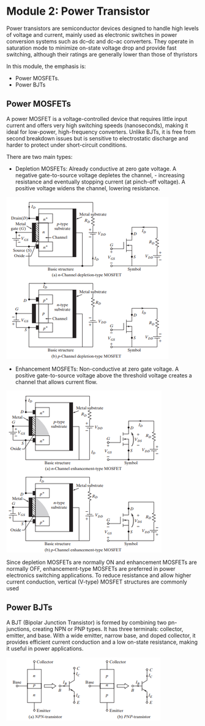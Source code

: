 # Module 2: Power Transistor

Power transistors are semiconductor devices designed to handle high levels of voltage and current, mainly used as electronic switches in power conversion systems such as dc–dc and dc–ac converters. They operate in saturation mode to minimize on-state voltage drop and provide fast switching, although their ratings are generally lower than those of thyristors

In this module, the emphasis is:

- Power MOSFETs.
- Power BJTs 

## Power MOSFETs

A power MOSFET is a voltage-controlled device that requires little input current and offers very high switching speeds (nanoseconds), making it ideal for low-power, high-frequency converters. Unlike BJTs, it is free from second breakdown issues but is sensitive to electrostatic discharge and harder to protect under short-circuit conditions.

There are two main types:

- Depletion MOSFETs: Already conductive at zero gate voltage. A negative gate-to-source voltage depletes the channel, - increasing resistance and eventually stopping current (at pinch-off voltage). A positive voltage widens the channel, lowering resistance.

<img src="./images/Channel_depletion.png" alt="Channel depletion">



- Enhancement MOSFETs: Non-conductive at zero gate voltage. A positive gate-to-source voltage above the threshold voltage creates a channel that allows current flow.

<img src="./images/Channel_enhancement.png" alt="Channel enhancement">

Since depletion MOSFETs are normally ON and enhancement MOSFETs are normally OFF, enhancement-type MOSFETs are preferred in power electronics switching applications. To reduce resistance and allow higher current conduction, vertical (V-type) MOSFET structures are commonly used

## Power BJTs

A BJT (Bipolar Junction Transistor) is formed by combining two pn-junctions, creating NPN or PNP types. It has three terminals: collector, emitter, and base. With a wide emitter, narrow base, and doped collector, it provides efficient current conduction and a low on-state resistance, making it useful in power applications.

<img src="./images/BJT.png" alt="BJTs">